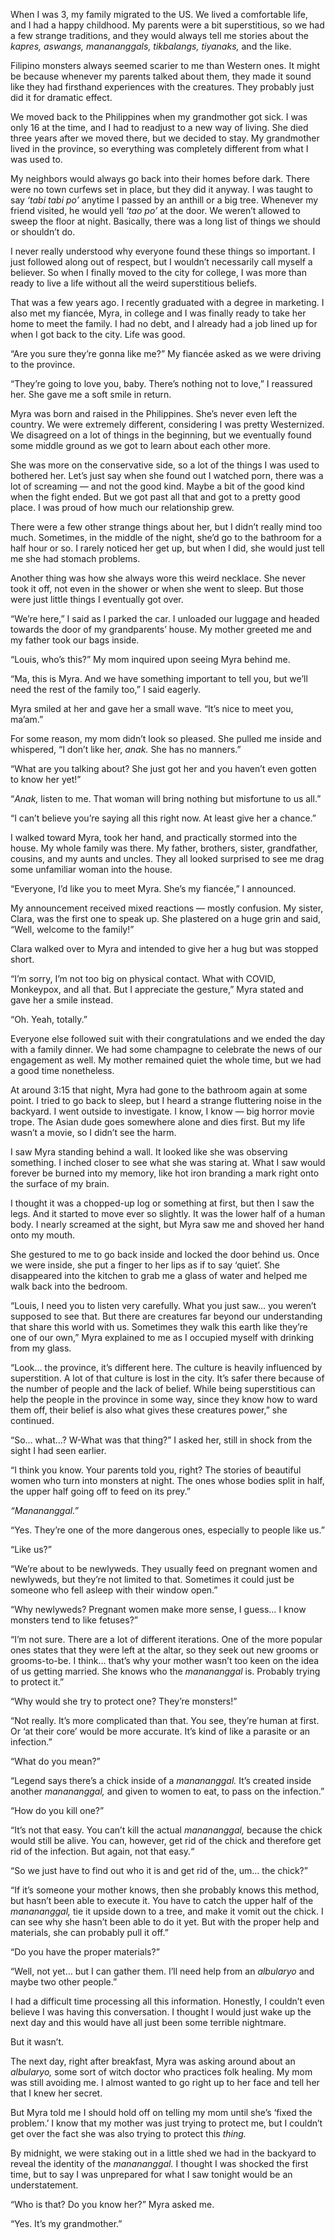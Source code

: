 When I was 3, my family migrated to the US. We lived a comfortable life, and I had a happy childhood. My parents were a bit superstitious, so we had a few strange traditions, and they would always tell me stories about the *kapres, aswangs, manananggals, tikbalangs, tiyanaks,* and the like.

Filipino monsters always seemed scarier to me than Western ones. It might be because whenever my parents talked about them, they made it sound like they had firsthand experiences with the creatures. They probably just did it for dramatic effect.

We moved back to the Philippines when my grandmother got sick. I was only 16 at the time, and I had to readjust to a new way of living. She died three years after we moved there, but we decided to stay. My grandmother lived in the province, so everything was completely different from what I was used to.

My neighbors would always go back into their homes before dark. There were no town curfews set in place, but they did it anyway. I was taught to say *‘tabi tabi po’* anytime I passed by an anthill or a big tree. Whenever my friend visited, he would yell *‘tao po’* at the door. We weren’t allowed to sweep the floor at night. Basically, there was a long list of things we should or shouldn’t do.

I never really understood why everyone found these things so important. I just followed along out of respect, but I wouldn’t necessarily call myself a believer. So when I finally moved to the city for college, I was more than ready to live a life without all the weird superstitious beliefs.

That was a few years ago. I recently graduated with a degree in marketing. I also met my fiancée, Myra, in college and I was finally ready to take her home to meet the family. I had no debt, and I already had a job lined up for when I got back to the city. Life was good.

“Are you sure they’re gonna like me?” My fiancée asked as we were driving to the province.

“They’re going to love you, baby. There’s nothing not to love,” I reassured her. She gave me a soft smile in return.

Myra was born and raised in the Philippines. She’s never even left the country. We were extremely different, considering I was pretty Westernized. We disagreed on a lot of things in the beginning, but we eventually found some middle ground as we got to learn about each other more.

She was more on the conservative side, so a lot of the things I was used to bothered her. Let’s just say when she found out I watched porn, there was a lot of screaming — and not the good kind. Maybe a bit of the good kind when the fight ended. But we got past all that and got to a pretty good place. I was proud of how much our relationship grew.

There were a few other strange things about her, but I didn’t really mind too much. Sometimes, in the middle of the night, she’d go to the bathroom for a half hour or so. I rarely noticed her get up, but when I did, she would just tell me she had stomach problems.

Another thing was how she always wore this weird necklace. She never took it off, not even in the shower or when she went to sleep. But those were just little things I eventually got over.

“We’re here,” I said as I parked the car.  I unloaded our luggage and headed towards the door of my grandparents’ house. My mother greeted me and my father took our bags inside.

“Louis, who’s this?” My mom inquired upon seeing Myra behind me.

“Ma, this is Myra. And we have something important to tell you, but we’ll need the rest of the family too,” I said eagerly.

Myra smiled at her and gave her a small wave. “It’s nice to meet you, ma’am.”

For some reason, my mom didn’t look so pleased. She pulled me inside and whispered, “I don’t like her, *anak.* She has no manners.”

“What are you talking about? She just got her and you haven’t even gotten to know her yet!”

“*Anak,* listen to me. That woman will bring nothing but misfortune to us all.”

“I can’t believe you’re saying all this right now. At least give her a chance.”

I walked toward Myra, took her hand, and practically stormed into the house. My whole family was there. My father, brothers, sister, grandfather, cousins, and my aunts and uncles. They all looked surprised to see me drag some unfamiliar woman into the house.

“Everyone, I’d like you to meet Myra. She’s my fiancée,” I announced.

My announcement received mixed reactions — mostly confusion. My sister, Clara, was the first one to speak up. She plastered on a huge grin and said, “Well, welcome to the family!”

Clara walked over to Myra and intended to give her a hug but was stopped short.

“I’m sorry, I’m not too big on physical contact. What with COVID, Monkeypox, and all that. But I appreciate the gesture,” Myra stated and gave her a smile instead.

“Oh. Yeah, totally.”

Everyone else followed suit with their congratulations and we ended the day with a family dinner. We had some champagne to celebrate the news of our engagement as well. My mother remained quiet the whole time, but we had a good time nonetheless.

At around 3:15 that night, Myra had gone to the bathroom again at some point. I tried to go back to sleep, but I heard a strange fluttering noise in the backyard. I went outside to investigate. I know, I know — big horror movie trope. The Asian dude goes somewhere alone and dies first. But my life wasn’t a movie, so I didn’t see the harm.

I saw Myra standing behind a wall. It looked like she was observing something. I inched closer to see what she was staring at. What I saw would forever be burned into my memory, like hot iron branding a mark right onto the surface of my brain.

I thought it was a chopped-up log or something at first, but then I saw the legs. And it started to move ever so slightly. It was the lower half of a human body. I nearly screamed at the sight, but Myra saw me and shoved her hand onto my mouth.

She gestured to me to go back inside and locked the door behind us. Once we were inside, she put a finger to her lips as if to say ‘quiet’. She disappeared into the kitchen to grab me a glass of water and helped me walk back into the bedroom.

“Louis, I need you to listen very carefully. What you just saw… you weren’t supposed to see that. But there are creatures far beyond our understanding that share this world with us. Sometimes they walk this earth like they’re one of our own,” Myra explained to me as I occupied myself with drinking from my glass.

“Look… the province, it’s different here. The culture is heavily influenced by superstition. A lot of that culture is lost in the city. It’s safer there because of the number of people and the lack of belief. While being superstitious can help the people in the province in some way, since they know how to ward them off, their belief is also what gives these creatures power,” she continued.

“So… what…? W-What was that thing?” I asked her, still in shock from the sight I had seen earlier.

“I think you know. Your parents told you, right? The stories of beautiful women who turn into monsters at night. The ones whose bodies split in half, the upper half going off to feed on its prey.”

*“Manananggal.”*

“Yes. They’re one of the more dangerous ones, especially to people like us.”

“Like us?”

“We’re about to be newlyweds. They usually feed on pregnant women and newlyweds, but they’re not limited to that. Sometimes it could just be someone who fell asleep with their window open.”

“Why newlyweds? Pregnant women make more sense, I guess… I know monsters tend to like fetuses?”

“I’m not sure. There are a lot of different iterations. One of the more popular ones states that they were left at the altar, so they seek out new grooms or grooms-to-be. I think… that’s why your mother wasn’t too keen on the idea of us getting married. She knows who the *manananggal* is. Probably trying to protect it.”

“Why would she try to protect one? They’re monsters!”

“Not really. It’s more complicated than that. You see, they’re human at first. Or ‘at their core’ would be more accurate. It’s kind of like a parasite or an infection.”

“What do you mean?”

“Legend says there’s a chick inside of a *manananggal.* It’s created inside another *manananggal,* and given to women to eat, to pass on the infection.”

“How do you kill one?”

“It’s not that easy. You can’t kill the actual *manananggal,* because the chick would still be alive. You can, however, get rid of the chick and therefore get rid of the infection. But again, not that easy.“

“So we just have to find out who it is and get rid of the, um… the chick?”

“If it’s someone your mother knows, then she probably knows this method, but hasn’t been able to execute it. You have to catch the upper half of the *manananggal,* tie it upside down to a tree, and make it vomit out the chick. I can see why she hasn’t been able to do it yet. But with the proper help and materials, she can probably pull it off.”

“Do you have the proper materials?”

“Well, not yet… but I can gather them. I’ll need help from an *albularyo* and maybe two other people.”

I had a difficult time processing all this information. Honestly, I couldn’t even believe I was having this conversation. I thought I would just wake up the next day and this would have all just been some terrible nightmare.

But it wasn’t.

The next day, right after breakfast, Myra was asking around about an *albularyo,* some sort of witch doctor who practices folk healing. My mom was still avoiding me. I almost wanted to go right up to her face and tell her that I knew her secret.

But Myra told me I should hold off on telling my mom until she’s ‘fixed the problem.’ I know that my mother was just trying to protect me, but I couldn’t get over the fact she was also trying to protect this *thing.*

By midnight, we were staking out in a little shed we had in the backyard to reveal the identity of the *manananggal.* I thought I was shocked the first time, but to say I was unprepared for what I saw tonight would be an understatement.

“Who is that? Do you know her?” Myra asked me.

“Yes. It’s my grandmother.”
